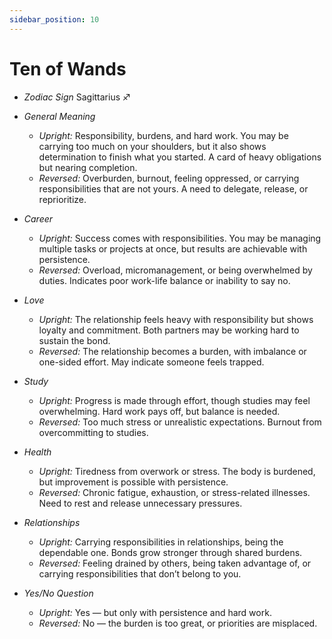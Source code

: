 ```yaml
---
sidebar_position: 10
---
```


# Ten of Wands

- *Zodiac Sign* Sagittarius ♐️
- *General Meaning*
  - *Upright:* Responsibility, burdens, and hard work. You may be carrying too much on your shoulders, but it also shows determination to finish what you started. A card of heavy obligations but nearing completion.
  - *Reversed:* Overburden, burnout, feeling oppressed, or carrying responsibilities that are not yours. A need to delegate, release, or reprioritize.

- *Career*
  - *Upright:* Success comes with responsibilities. You may be managing multiple tasks or projects at once, but results are achievable with persistence.
  - *Reversed:* Overload, micromanagement, or being overwhelmed by duties. Indicates poor work-life balance or inability to say no.

- *Love*
  - *Upright:* The relationship feels heavy with responsibility but shows loyalty and commitment. Both partners may be working hard to sustain the bond.
  - *Reversed:* The relationship becomes a burden, with imbalance or one-sided effort. May indicate someone feels trapped.

- *Study*
  - *Upright:* Progress is made through effort, though studies may feel overwhelming. Hard work pays off, but balance is needed.
  - *Reversed:* Too much stress or unrealistic expectations. Burnout from overcommitting to studies.

- *Health*
  - *Upright:* Tiredness from overwork or stress. The body is burdened, but improvement is possible with persistence.
  - *Reversed:* Chronic fatigue, exhaustion, or stress-related illnesses. Need to rest and release unnecessary pressures.

- *Relationships*
  - *Upright:* Carrying responsibilities in relationships, being the dependable one. Bonds grow stronger through shared burdens.
  - *Reversed:* Feeling drained by others, being taken advantage of, or carrying responsibilities that don’t belong to you.

- *Yes/No Question*
  - *Upright:* Yes — but only with persistence and hard work.
  - *Reversed:* No — the burden is too great, or priorities are misplaced.
